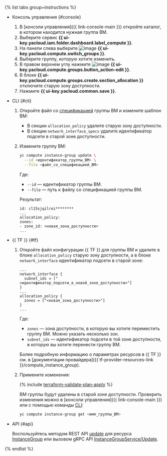 {% list tabs group=instructions %}

- Консоль управления {#console}

  1. В [консоли управления]({{ link-console-main }}) откройте каталог, в котором находится нужная группа ВМ.
  1. Выберите сервис **{{ ui-key.yacloud.iam.folder.dashboard.label_compute }}**.
  1. На панели слева выберите ![image](../../_assets/console-icons/layers-3-diagonal.svg) **{{ ui-key.yacloud.compute.switch_groups }}**.
  1. Выберите группу, которую хотите изменить.
  1. В правом верхнем углу нажмите ![image](../../_assets/console-icons/pencil.svg) **{{ ui-key.yacloud.compute.groups.button_action-edit }}**.
  1. В блоке **{{ ui-key.yacloud.compute.groups.create.section_allocation }}** отключите старую зону доступности.
  1. Нажмите **{{ ui-key.yacloud.common.save }}**.

- CLI {#cli}

  1. Откройте файл со [спецификацией](../../compute/concepts/instance-groups/specification.md) группы ВМ и измените шаблон ВМ:

      * В секции `allocation_policy` удалите старую зону доступности.
      * В секции `network_interface_specs` удалите идентификатор подсети в старой зоне доступности.

  1. Измените группу ВМ:

      ```bash
      yc compute instance-group update \
        --id <идентификатор_группы_ВМ> \
        --file <файл_со_спецификацией_ВМ>
      ```

      Где: 

      * `--id` — идентификатор группы ВМ.
      * `--file` — путь к файлу со спецификацией группы ВМ.

      Результат:

      ```text
      id: cl15sjqilrei********
      ...
      allocation_policy:
      zones:
      - zone_id: <новая_зона_доступности>
      ...
      ```

- {{ TF }} {#tf}

  1. Откройте файл конфигурации {{ TF }} для группы ВМ и удалите в блоке `allocation_policy` старую зону доступности, а в блоке `network_interface` идентификатор подсети в старой зоне: 

      ```hcl
      ...
      network_interface {
        subnet_ids = ["<идентификатор_подсети_в_новой_зоне_доступности>"]
      }
      ...
      allocation_policy {
        zones = ["<новая_зона_доступности>"]
      }
      ...
      ```

      Где:

      * `zones` — зона доступности, в которую вы хотите переместить группу ВМ. Можно указать несколько зон.
      * `subnet_ids` — идентификатор подсети в той зоне доступности, в которую вы хотите перенести группу ВМ.

      Более подробную информацию о параметрах ресурсов в {{ TF }} см. в [документации провайдера]({{ tf-provider-resources-link }}/compute_instance_group).

  1. Примените изменения:

      {% include [terraform-validate-plan-apply](../../_tutorials/terraform-validate-plan-apply.md) %}

      ВМ группы будут удалены в старой зоне доступности. Проверить изменения можно в [консоли управления]({{ link-console-main }}) или с помощью команды [CLI](../../cli/quickstart.md):

      ```bash
      yc compute instance-group get <имя_группы_ВМ>
      ```

- API {#api}

  Воспользуйтесь методом REST API [update](../../compute/api-ref/InstanceGroup/update.md) для ресурса [InstanceGroup](../../compute/api-ref/InstanceGroup/index.md) или вызовом gRPC API [InstanceGroupService/Update](../../compute/api-ref/grpc/instance_group_service.md#Update).

{% endlist %}
